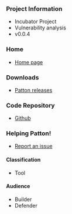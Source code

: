 ### Project Information
* Incubator Project
* Vulnerability analysis
* v0.0.4

### Home
* [Home page](https://owasp.org/www-project-patton/)

### Downloads
* [Patton releases](https://github.com/BBVA/patton/releases)
<!-- * [Docker Image](https://hub.docker.com/r/bbvalabs/patton-server) -->


### Code Repository
* [Github](https://github.com/BBVA/patton/)

### Helping Patton!
* [Report an issue](https://github.com/BBVA/patton/issues)
<!-- * [Contributing to Patton](https://github.com/BBVA/patton/CONTRIBUTING) -->

#### Classification

* <i class="fas fa-tools" style="color:#233e81;"></i> Tool

#### Audience

* <i class="fas fa-toolbox" style="color:#233e81;"></i> Builder
* <i class="fas fa-shield-alt" style="color:#233e81;"></i> Defender
